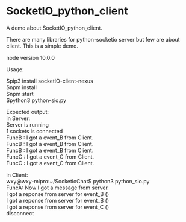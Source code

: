 # SocketIO_python_client
A demo about SocketIO_python_client.

There are many libraries for python-socketio server but few are about client. This is a simple demo.

node version 10.0.0

Usage:

$pip3 install socketIO-client-nexus  
$npm install  
$npm start  
$python3 python-sio.py  

Expected output:  
in Server:  
Server is running  
 1 sockets is connected  
FuncB : I got a event_B from Client.    
FuncB : I got a event_B from Client.  
FuncB : I got a event_B from Client.  
FuncC : I got a event_C from Client.  
FuncC : I got a event_C from Client.  

in Client:  
wxy@wxy-mipro:~/SocketioChat$ python3 python_sio.py   
FuncA: Now I got a message from server.  
I got a reponse from server for event_B ()  
I got a reponse from server for event_B ()  
I got a reponse from server for event_C ()  
disconnect  

